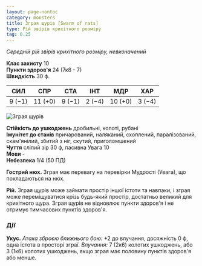 ```yaml
---
layout: page-nontoc
category: monsters
title: Зграя щурів [Swarm of rats]
type: Рій звірів крихітного розміру
tag: 0.25
---
```


_Середній рій звірів крихітного розміру, невизначений_

**Клас захисту** 10    
**Пункти здоров'я** 24 (7к8 - 7)    
**Швидкість** 30 ф.

| СИЛ    | СПР     | СТА    | ІНТ    | МДР     | ХАР    |
| ------ | ------- | ------ | ------ | ------- | ------ |
| 9 (−1) | 11 (+0) | 9 (−1) | 2 (−4) | 10 (+0) | 3 (−4) |

![Зграя щурів](https://www.dndbeyond.com/avatars/thumbnails/9/908/1000/1000/636334289541603972.jpeg)

**Стійкість до ушкоджень** дробильні, колоті, рубані    
**Імунітет до станів** причарований, наляканий, схоплений, паралізований, скам'янілий, збитий з ніг, скутий, приголомшений    
**Чуття** сліпий зір 30 ф, пасивна Увага 10    
**Мови** -    
**Небезпека** 1/4 (50 ПД)

**Гострий нюх.** Зграя має перевагу на перевірки Мудрості (Увага), що покладаються на нюх.    

**Рій.** Зграя щурів може займати простір іншої істоти та навпаки, і зграя може переміщуватися крізь будь-який простір, достатньо великий для крихітного щура. Зграя щурів не відновлює пункти здоров'я і не отримує тимчасових пунктів здоров'я.

### Дії
**Укус.** _Атака зброєю ближнього бою:_ +2 до влучання, досяжність 0 ф, одна істота в просторі зграї. _Влучання:_ 7 (2к6) колотих ушкоджень, або 3 (1к6) колотих ушкоджень, якщо зграя має половину пунктів здоров'я або менше. 
